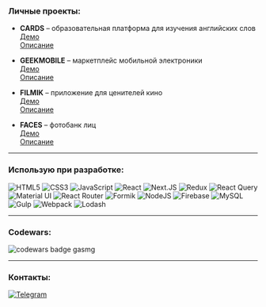 ### Личные проекты:

* __CARDS__ – образовательная платформа для изучения английских слов<br />
[Демо](https://cards-9ac25.firebaseapp.com)<br />
[Описание](https://github.com/gasmg/cards-desc)

* __GEEKMOBILE__ – маркетплейс мобильной электроники<br />
[Демо](https://geekmobile-dev.herokuapp.com)<br />
[Описание](https://github.com/gasmg/geekmobile-desc)

* __FILMIK__ – приложение для ценителей кино<br />
[Демо](https://filmik-dev.herokuapp.com)<br />
[Описание](https://github.com/gasmg/filmik-desc)

* __FACES__ – фотобанк лиц<br />
[Демо](https://faces-dev.herokuapp.com)<br />
[Описание](https://github.com/gasmg/faces-desc)

---

### Использую при разработке:<br />

![HTML5](https://img.shields.io/badge/-html5-090909?style=for-the-badge&logo=html5&logoColor=E44D26) ![CSS3](https://img.shields.io/badge/-css3-090909?style=for-the-badge&logo=css3&logoColor=2277FF) ![JavaScript](https://img.shields.io/badge/-javascript-090909?style=for-the-badge&logo=JavaScript&logoColor=E9D54D) ![React](https://img.shields.io/badge/-react-090909?style=for-the-badge&logo=react&logoColor=00D8FF) ![Next.JS](https://img.shields.io/badge/-next.JS-090909?style=for-the-badge&logo=next.js&logoColor=FFFFFF) ![Redux](https://img.shields.io/badge/-redux-090909?style=for-the-badge&logo=redux&logoColor=764ABC) ![React Query](https://img.shields.io/badge/-react_query-090909?style=for-the-badge&logo=react-query&logoColor=FF4254) ![Material UI](https://img.shields.io/badge/-material_ui-090909?style=for-the-badge&logo=mui&logoColor=0081CB) ![React Router](https://img.shields.io/badge/-react_router-090909?style=for-the-badge&logo=react-router&logoColor=CA4144) ![Formik](https://img.shields.io/badge/-formik-090909?style=for-the-badge) ![NodeJS](https://img.shields.io/badge/-nodejs-090909?style=for-the-badge&logo=node.js&logoColor=8CC84B) ![Firebase](https://img.shields.io/badge/-firebase-090909?style=for-the-badge&logo=firebase&logoColor=F8C52C) ![MySQL](https://img.shields.io/badge/-mysql-090909?style=for-the-badge&logo=mysql&logoColor=00648B) ![Gulp](https://img.shields.io/badge/-gulp-090909?style=for-the-badge&logo=gulp&logoColor=EA4A4C) ![Webpack](https://img.shields.io/badge/-webpack-090909?style=for-the-badge&logo=webpack&logoColor=1C79C0) ![Lodash](https://img.shields.io/badge/-lodash-090909?style=for-the-badge&logo=lodash&logoColor=3492FF)

---
### Codewars:

![](https://www.codewars.com/users/gasmg/badges/large?logo=false&theme=light, 'codewars badge gasmg')

---
### Контакты:

[![Telegram](https://img.shields.io/badge/-Telegram-090909?style=for-the-badge&logo=telegram&logoColor=27A0D9)](https://t.me/gasmg_dev)
